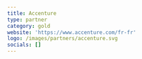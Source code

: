 ```yaml
---
title: Accenture
type: partner
category: gold
website: 'https://www.accenture.com/fr-fr'
logo: /images/partners/accenture.svg
socials: []
---
```


